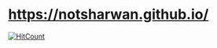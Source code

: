 # https://notsharwan.github.io/
[![HitCount](http://hits.dwyl.com/NotSharwan/notsharwangithubio.svg)](http://hits.dwyl.com/NotSharwan/notsharwangithubio)
